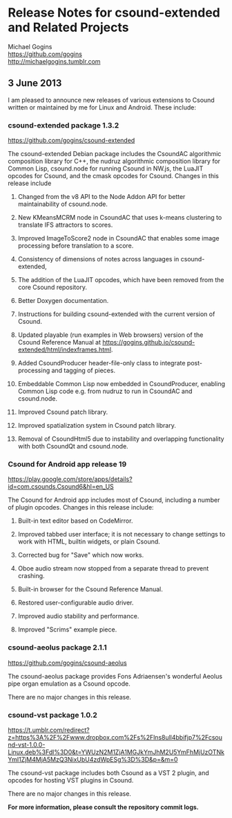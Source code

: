 # Release Notes for csound-extended and Related Projects
Michael Gogins<br>
https://github.com/gogins<br>
http://michaelgogins.tumblr.com

## 3 June 2013

I am pleased to announce new releases of various extensions to Csound written or
maintained by me for Linux and Android. These include:

### csound-extended package 1.3.2

https://github.com/gogins/csound-extended

The csound-extended Debian package includes the CsoundAC algorithmic composition
library for C++, the nudruz algorithmic composition library for Common Lisp,
csound.node for running Csound in NW.js, the LuaJIT opcodes for Csound, and the
cmask opcodes for Csound. Changes in this release include

1. Changed from the v8 API to the Node Addon API for better maintainability of
csound.node.

2. New KMeansMCRM node in CsoundAC that uses k-means clustering to translate IFS
attractors to scores.

3. Improved ImageToScore2 node in CsoundAC that enables some image processing
before translation to a score.

4. Consistency of dimensions of notes across languages in csound-extended,

5. The addition of the LuaJIT opcodes, which have been removed from the core
Csound repository.

6. Better Doxygen documentation.

7. Instructions for building csound-extended with the current version of Csound.

8. Updated playable (run examples in Web browsers) version of the Csound
Reference Manual at
https://gogins.github.io/csound-extended/html/indexframes.html.

9. Added CsoundProducer header-file-only class to integrate post-processing and
tagging of pieces.

10. Embeddable Common Lisp now embedded in CsoundProducer, enabling Common Lisp
code e.g. from nudruz to run in CsoundAC and csound.node.

11. Improved Csound patch library.

12. Improved spatialization system in Csound patch library.

13. Removal of CsoundHtml5 due to instability and overlapping functionality with
both CsoundQt and csound.node.

### Csound for Android app release 19

https://play.google.com/store/apps/details?id=com.csounds.Csound6&hl=en_US

The Csound for Android app includes most of Csound, including a number of plugin
opcodes. Changes in this release include:

1. Built-in text editor based on CodeMirror.

2. Improved tabbed user interface; it is not necessary to change settings to
work with HTML, builtin widgets, or plain Csound.

3. Corrected bug for "Save" which now works.

4. Oboe audio stream now stopped from a separate thread to prevent crashing.

5. Built-in browser for the Csound Reference Manual.

5. Restored user-configurable audio driver.

6. Improved audio stability and performance.

7. Improved "Scrims" example piece.

### csound-aeolus package 2.1.1

https://github.com/gogins/csound-aeolus

The csound-aeolus package provides Fons Adriaensen's wonderful Aeolus pipe organ
emulation as a Csound opcode.

There are no major changes in this release.

### csound-vst package 1.0.2

https://t.umblr.com/redirect?z=https%3A%2F%2Fwww.dropbox.com%2Fs%2Flns8ull4bbifjp7%2Fcsound-vst-1.0.0-Linux.deb%3Fdl%3D0&t=YWUzN2M1ZjA1MGJkYmJhM2U5YmFhMjUzOTNkYmI1ZjM4MjA5MzQ3NixUbU4zdWpESg%3D%3D&p=&m=0

The csound-vst package includes both Csound as a VST 2 plugin, and opcodes for
hosting VST plugins in Csound.

There are no major changes in this release.

**For more information, please consult the repository commit logs.**

